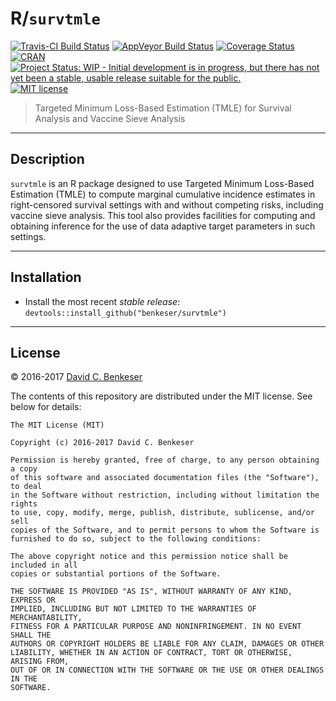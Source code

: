 # R/`survtmle`

[![Travis-CI Build Status](https://travis-ci.org/benkeser/survtmle.svg?branch=master)](https://travis-ci.org/benkeser/survtmle)
[![AppVeyor Build  Status](https://ci.appveyor.com/api/projects/status/github/benkeser/survtmle?branch=master&svg=true)](https://ci.appveyor.com/project/benkeser/survtmle)
[![Coverage Status](https://img.shields.io/codecov/c/github/benkeser/survtmle/master.svg)](https://codecov.io/github/benkeser/survtmle?branch=master)
[![CRAN](http://www.r-pkg.org/badges/version/survtmle)](http://www.r-pkg.org/pkg/survtmle)
[![Project Status: WIP - Initial development is in progress, but there has not yet been a stable, usable release suitable for the public.](http://www.repostatus.org/badges/latest/wip.svg)](http://www.repostatus.org/#wip)
[![MIT license](http://img.shields.io/badge/license-MIT-brightgreen.svg)](http://opensource.org/licenses/MIT)

> Targeted Minimum Loss-Based Estimation (TMLE) for Survival Analysis and
> Vaccine Sieve Analysis

---

## Description

`survtmle` is an R package designed to use Targeted Minimum Loss-Based
Estimation (TMLE) to compute marginal cumulative incidence estimates in
right-censored survival settings with and without competing risks, including
vaccine sieve analysis. This tool also provides facilities for computing and
obtaining inference for the use of data adaptive target parameters in such
settings.

---

## Installation

- Install the most recent _stable release_:
  `devtools::install_github("benkeser/survtmle")`

---

## License

&copy; 2016-2017 [David C. Benkeser](http://www.benkeserstatistics.com)

The contents of this repository are distributed under the MIT license. See
below for details:
```
The MIT License (MIT)

Copyright (c) 2016-2017 David C. Benkeser

Permission is hereby granted, free of charge, to any person obtaining a copy
of this software and associated documentation files (the "Software"), to deal
in the Software without restriction, including without limitation the rights
to use, copy, modify, merge, publish, distribute, sublicense, and/or sell
copies of the Software, and to permit persons to whom the Software is
furnished to do so, subject to the following conditions:

The above copyright notice and this permission notice shall be included in all
copies or substantial portions of the Software.

THE SOFTWARE IS PROVIDED "AS IS", WITHOUT WARRANTY OF ANY KIND, EXPRESS OR
IMPLIED, INCLUDING BUT NOT LIMITED TO THE WARRANTIES OF MERCHANTABILITY,
FITNESS FOR A PARTICULAR PURPOSE AND NONINFRINGEMENT. IN NO EVENT SHALL THE
AUTHORS OR COPYRIGHT HOLDERS BE LIABLE FOR ANY CLAIM, DAMAGES OR OTHER
LIABILITY, WHETHER IN AN ACTION OF CONTRACT, TORT OR OTHERWISE, ARISING FROM,
OUT OF OR IN CONNECTION WITH THE SOFTWARE OR THE USE OR OTHER DEALINGS IN THE
SOFTWARE.
```
